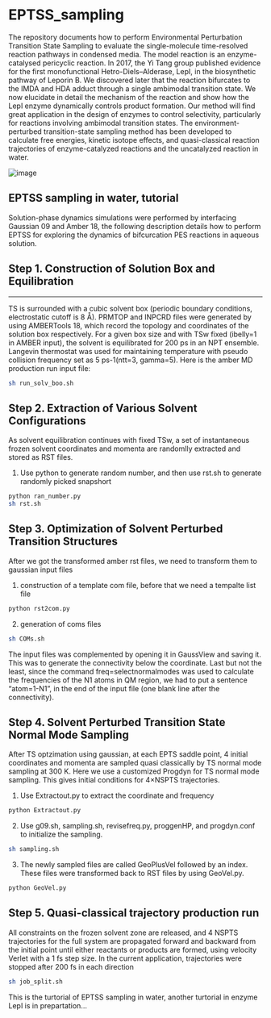 EPTSS_sampling
=================


The repository documents how to perform Environmental Perturbation Transition State Sampling to evaluate the single-molecule time-resolved reaction pathways in condensed media. The model reaction is an enzyme-catalysed pericyclic reaction. In 2017, the Yi Tang group published evidence for the first monofunctional Hetro-Diels–Alderase, LepI, in the biosynthetic pathway of Leporin B. We discovered later that the reaction bifurcates to the IMDA and HDA adduct through a single ambimodal transition state. We now elucidate in detail the mechanism of the reaction and show how the LepI enzyme dynamically controls product formation. Our method will find great application in the design of enzymes to control selectivity, particularly for reactions involving ambimodal transition states.
The environment-perturbed transition-state sampling method has been developed to calculate free energies, kinetic isotope effects, and quasi-classical reaction trajectories of enzyme-catalyzed reactions and the uncatalyzed reaction in water. 

![image](https://user-images.githubusercontent.com/69182867/144348641-b1b9bff1-ba1d-4c7d-bf98-13bf343bfbba.png)


EPTSS sampling in water, tutorial 
------------------------------------


Solution-phase dynamics simulations were performed by interfacing Gaussian 09 and Amber 18, the following description details how to perform EPTSS for exploring the dynamics of bifcurcation PES reactions in aqueous solution. 
## Step 1. Construction of Solution Box and Equilibration
--------------------------------------------------------
TS is surrounded with a cubic solvent box (periodic boundary conditions, electrostatic cutoff is 8 Å). PRMTOP and INPCRD files were generated by using AMBERTools 18, which record the topology  and coordinates of the solution box respectively. For a given box size and with TSw fixed (ibelly=1 in AMBER input), the solvent is equilibrated for 200 ps in an NPT ensemble. Langevin thermostat was used for maintaining temperature with pseudo collision frequency set as 5 ps-1(ntt=3, gamma=5). Here is the amber MD production run input file:
```bash
sh run_solv_boo.sh
```
## Step 2. Extraction of Various Solvent Configurations
As solvent equilibration continues with fixed TSw, a set of instantaneous frozen solvent coordinates and momenta are randomlly extracted and stored as RST files. 
1. Use python to generate random number, and then use rst.sh to generate randomly picked snapshort
```bash
python ran_number.py
sh rst.sh 
```
## Step 3. Optimization of Solvent Perturbed Transition Structures
After we got the transformed amber rst files, we need to transform them to gaussian input files
1. construction of a template com file, before that we need a tempalte list file
```bash
python rst2com.py 
```
2. generation of coms files
```bash
sh COMs.sh
```
The input files was complemented by opening it in GaussView and saving it. This was to generate the connectivity below the coordinate. Last but not the least, since the command freq=selectnormalmodes was used to calculate the frequencies of the N1 atoms in QM region, we had to put a sentence “atom=1-N1”, in the end of the input file (one blank line after the connectivity).
## Step 4. Solvent Perturbed Transition State Normal Mode Sampling
After TS optzimation using gaussian, at each EPTS saddle point, 4 initial coordinates and momenta are sampled quasi classically by TS normal mode sampling at 300 K. Here we use a customized Progdyn for TS normal mode sampling. This gives initial conditions for 4×NSPTS trajectories.
1. Use Extractout.py to extract the coordinate and frequency
```bash 
python Extractout.py 
```
2. Use g09.sh, sampling.sh, revisefreq.py, proggenHP, and progdyn.conf to initialize the sampling.
```bash
sh sampling.sh
```
3. The newly sampled files are called GeoPlusVel followed by an index. These files were transformed back to RST files by using GeoVel.py.
```bash
python GeoVel.py
```
## Step 5. Quasi-classical trajectory production run
All constraints on the frozen solvent zone are released, and 4 NSPTS trajectories for the full system are propagated forward and backward from the initial point until either reactants or products are formed, using velocity Verlet with a 1 fs step size. In the current application, trajectories were stopped after 200 fs in each direction
```bash 
sh job_split.sh 
```
This is the turtorial of EPTSS sampling in water, another turtorial in enzyme LepI is in prepartation...
